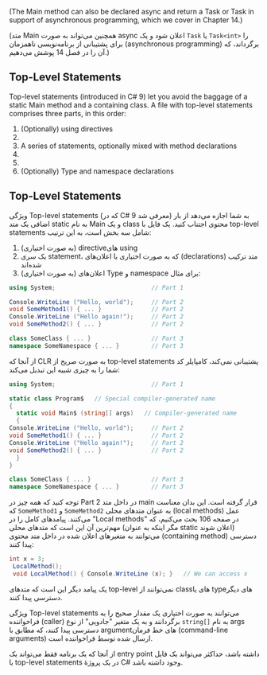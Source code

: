 (The Main method can also be declared async and return a Task or Task<int> in
 support of asynchronous programming, which we cover in Chapter 14.)

(متد Main همچنین می‌تواند به صورت async اعلان شود و یک `Task` یا `Task<int>` را برای پشتیبانی از برنامه‌نویسی ناهمزمان (asynchronous programming) برگرداند، که آن را در فصل 14 پوشش می‌دهیم.)


## Top-Level Statements
 Top-level statements (introduced in C# 9) let you avoid the baggage of a static Main
 method and a containing class. A file with top-level statements comprises three
 parts, in this order:
 1. (Optionally) using directives
 1.
 2. A series of statements, optionally mixed with method declarations
 3.
 2.
 3. (Optionally) Type and namespace declarations

## Top-Level Statements

ویژگی Top-level statements (که در C# 9 معرفی شد) به شما اجازه می‌دهد از بار اضافی یک متد static به نام Main و یک class محتوی اجتناب کنید. یک فایل با top-level statements شامل سه بخش است، به این ترتیب:

1. (به صورت اختیاری) directiveهای using
2. یک سری statement، که به صورت اختیاری با اعلان‌های (declarations) متد ترکیب شده‌اند
3. (به صورت اختیاری) اعلان‌های Type و namespace
برای مثال:
```csharp
using System;                           // Part 1

Console.WriteLine ("Hello, world");     // Part 2
void SomeMethod1() { ... }              // Part 2
Console.WriteLine ("Hello again!");     // Part 2
void SomeMethod2() { ... }              // Part 2

class SomeClass { ... }                 // Part 3
namespace SomeNamespace { ... }         // Part 3
```

از آنجا که CLR به صورت صریح از top-level statements پشتیبانی نمی‌کند، کامپایلر کد شما را به چیزی شبیه این تبدیل می‌کند:
```csharp
using System;                           // Part 1

static class Program$   // Special compiler-generated name
{
  static void Main$ (string[] args)   // Compiler-generated name
  {
Console.WriteLine ("Hello, world");     // Part 2
void SomeMethod1() { ... }              // Part 2
Console.WriteLine ("Hello again!");     // Part 2
void SomeMethod2() { ... }              // Part 2
  }
}

class SomeClass { ... }                 // Part 3
namespace SomeNamespace { ... }         // Part 3
```

توجه کنید که همه چیز در Part 2 در داخل متد main قرار گرفته است. این بدان معناست که `SomeMethod1` و `SomeMethod2` به عنوان متدهای محلی (local methods) عمل می‌کنند. پیامدهای کامل را در "Local methods" در صفحه 106 بحث می‌کنیم، که مهم‌ترین آن این است که متدهای محلی (مگر اینکه به عنوان static اعلان شوند) می‌توانند به متغیرهای اعلان شده در داخل متد محتوی (containing method) دسترسی پیدا کنند:

```csharp
int x = 3;
 LocalMethod();
 void LocalMethod() { Console.WriteLine (x); }   // We can access x
```

یک پیامد دیگر این است که متدهای top-level نمی‌توانند از classهای یا typeهای دیگر دسترسی پیدا کنند.

ویژگی Top-level statements می‌توانند به صورت اختیاری یک مقدار صحیح را به فراخواننده (caller) برگردانند و به یک متغیر "جادویی" از نوع `string[]` به نام args دسترسی پیدا کنند، که مطابق با argumentهای خط فرمان (command-line arguments) ارسال شده توسط فراخواننده است.

از آنجا که یک برنامه فقط می‌تواند یک entry point داشته باشد، حداکثر می‌تواند یک فایل با top-level statements در یک پروژهٔ C# وجود داشته باشد.



